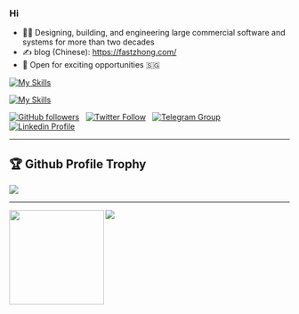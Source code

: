 ### Hi 

<!--
**fastzhong/fastzhong** is a ✨ _special_ ✨ repository because its `README.md` (this file) appears on your GitHub profile.

Here are some ideas to get you started:

- 🔭 I’m currently working on ...
- 🌱 I’m currently learning ...
- 👯 I’m looking to collaborate on ...
- 🤔 I’m looking for help with ...
- 💬 Ask me about ...
- 📫 How to reach me: ...
- 😄 Pronouns: ...
- ⚡ Fun fact: ...
-->

- 👨‍💻 Designing, building, and engineering large commercial software and systems for more than two decades
- ✍️ blog (Chinese): https://fastzhong.com/
- 💼 Open for exciting opportunities 🇸🇬

[![My Skills](https://skillicons.dev/icons?i=html,css,js,react,nextjs,nginx,nodejs,postman,selenium)](https://skillicons.dev)

[![My Skills](https://skillicons.dev/icons?i=html,css,js,react,nextjs,nginx,nodejs,postman,selenium,java,kotlin,scala,spring,py,go,linux,ansible,terraform,docker,kubernetes,aws,azure,kafka,redis,,cassandra,elasticsearch,mysql,postgres,flink,spark)](https://skillicons.dev)


[![GitHub followers](https://img.shields.io/github/followers/fastzhong?label=fastzhong&style=social)](https://github.com/fastzhong) &nbsp;
[![Twitter Follow](https://img.shields.io/twitter/follow/fastzhong?label=%40fastzhonng&style=social)](https://twitter.com/fastzhong) &nbsp;
[![Telegram Group](https://img.shields.io/badge/KopiKing-white?style=flat&logo=telegram&labelColor=grey)](https://t.me/+_AXCXiYqp-M0YmY1) &nbsp;
[![Linkedin Profile](https://img.shields.io/badge/Linkedin-blue?style=flat&logo=linkedin&labelColor=blue)](https://www.linkedin.com/in/zhonglun/)

---

<h2>🏆 Github Profile Trophy </h2>
<img src="https://github-profile-trophy.vercel.app/?username=fastzhong&theme=nord&column=6"/>

---

<div>
  <img height="170" align="left" src="https://github-readme-stats-sigma-five.vercel.app/api?username=fastzhong&theme=vue-dark&count_private=true&include_all_commits=true" />
  <img src="https://github-readme-stats-sigma-five.vercel.app/api/top-langs/?username=fastzhong&theme=vue-dark&layout=compact" />
</div>
